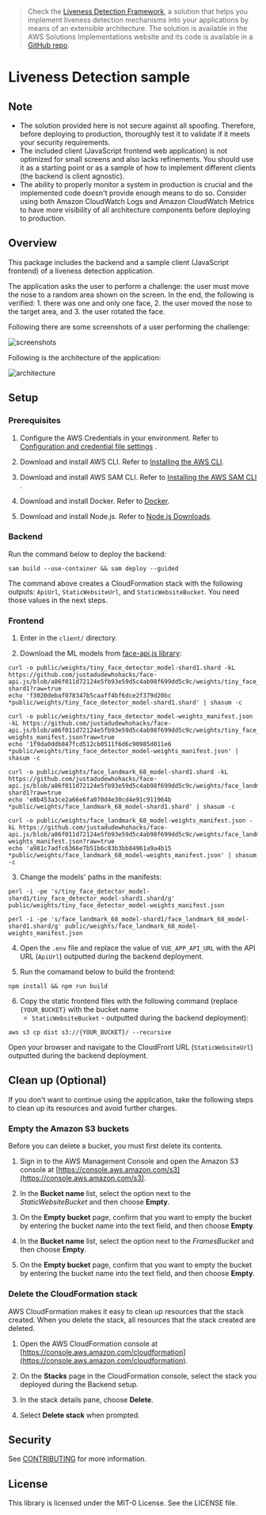 > Check the [Liveness Detection Framework](https://aws.amazon.com/solutions/implementations/liveness-detection-framework/), a solution that helps you implement liveness detection mechanisms into your applications by means of an extensible architecture. The solution is available in the AWS Solutions Implementations website and its code is available in a [GitHub repo](https://github.com/aws-solutions/liveness-detection-framework).

# Liveness Detection sample

## Note

* The solution provided here is not secure against all spoofing. Therefore, before deploying to production, thoroughly
  test it to validate if it meets your security requirements.
* The included client (JavaScript frontend web application) is not optimized for small screens and also lacks
  refinements. You should use it as a starting point or as a sample of how to implement different clients (the backend
  is client agnostic).
* The ability to properly monitor a system in production is crucial and the implemented code doesn't provide enough
  means to do so. Consider using both Amazon CloudWatch Logs and Amazon CloudWatch Metrics to have more visibility of
  all architecture components before deploying to production.

## Overview

This package includes the backend and a sample client (JavaScript frontend) of a liveness detection application.

The application asks the user to perform a challenge: the user must move the nose to a random area shown on the screen.
In the end, the following is verified: 1. there was one and only one face, 2. the user moved the nose to the target
area, and 3. the user rotated the face.

Following there are some screenshots of a user performing the challenge:

![screenshots](readme-assets/screenshots.png)

Following is the architecture of the application:

![architecture](readme-assets/architecture.png)

## Setup

### Prerequisites

1. Configure the AWS Credentials in your environment. Refer
   to [Configuration and credential file settings](https://docs.aws.amazon.com/cli/latest/userguide/cli-configure-files.html)
   .

2. Download and install AWS CLI. Refer
   to [Installing the AWS CLI](https://docs.aws.amazon.com/cli/latest/userguide/cli-chap-install.html).

3. Download and install AWS SAM CLI. Refer
   to [Installing the AWS SAM CLI](https://docs.aws.amazon.com/serverless-application-model/latest/developerguide/serverless-sam-cli-install.html)
   .

4. Download and install Docker. Refer to [Docker](https://www.docker.com/products/docker-desktop).

5. Download and install Node.js. Refer to [Node.js Downloads](https://nodejs.org/en/download/).

### Backend

Run the command below to deploy the backend:

```
sam build --use-container && sam deploy --guided
```

The command above creates a CloudFormation stack with the following outputs: `ApiUrl`, `StaticWebsiteUrl`,
and `StaticWebsiteBucket`. You need those values in the next steps.

### Frontend

1. Enter in the `client/` directory.

2. Download the ML models from [face-api.js library](https://github.com/justadudewhohacks/face-api.js):

 ```
 curl -o public/weights/tiny_face_detector_model-shard1.shard -kL https://github.com/justadudewhohacks/face-api.js/blob/a86f011d72124e5fb93e59d5c4ab98f699dd5c9c/weights/tiny_face_detector_model-shard1?raw=true
echo 'f3020debaf078347b5caaff4bf6dce2f379d20bc *public/weights/tiny_face_detector_model-shard1.shard' | shasum -c

curl -o public/weights/tiny_face_detector_model-weights_manifest.json -kL https://github.com/justadudewhohacks/face-api.js/blob/a86f011d72124e5fb93e59d5c4ab98f699dd5c9c/weights/tiny_face_detector_model-weights_manifest.json?raw=true
echo '1f9da0ddb847fcd512cb0511f6d6c90985d011e6 *public/weights/tiny_face_detector_model-weights_manifest.json' | shasum -c

curl -o public/weights/face_landmark_68_model-shard1.shard -kL https://github.com/justadudewhohacks/face-api.js/blob/a86f011d72124e5fb93e59d5c4ab98f699dd5c9c/weights/face_landmark_68_model-shard1?raw=true
echo 'e8b453a3ce2a66e6fa070d4e30cd4e91c911964b *public/weights/face_landmark_68_model-shard1.shard' | shasum -c

curl -o public/weights/face_landmark_68_model-weights_manifest.json -kL https://github.com/justadudewhohacks/face-api.js/blob/a86f011d72124e5fb93e59d5c4ab98f699dd5c9c/weights/face_landmark_68_model-weights_manifest.json?raw=true
echo 'a981c7adfc6366e7b51b6c83b3bb84961a9a4b15 *public/weights/face_landmark_68_model-weights_manifest.json' | shasum -c
```

3. Change the models' paths in the manifests:

 ```
 perl -i -pe 's/tiny_face_detector_model-shard1/tiny_face_detector_model-shard1.shard/g' public/weights/tiny_face_detector_model-weights_manifest.json

 perl -i -pe 's/face_landmark_68_model-shard1/face_landmark_68_model-shard1.shard/g' public/weights/face_landmark_68_model-weights_manifest.json
 ```

4. Open the `.env` file and replace the value of `VUE_APP_API_URL` with the API URL (`ApiUrl`) outputted during the
   backend deployment.

5. Run the comamand below to build the frontend:

 ```
 npm install && npm run build
 ```

6. Copy the static frontend files with the following command (replace `{YOUR_BUCKET}` with the bucket name
    - `StaticWebsiteBucket` - outputted during the backend deployment):

 ```
 aws s3 cp dist s3://{YOUR_BUCKET}/ --recursive
 ```

Open your browser and navigate to the CloudFront URL (`StaticWebsiteUrl`) outputted during the backend deployment.

## Clean up (Optional)

If you don't want to continue using the application, take the following steps to clean up its resources and avoid
further charges.

### Empty the Amazon S3 buckets

Before you can delete a bucket, you must first delete its contents.

1. Sign in to the AWS Management Console and open the Amazon S3 console
   at [https://console.aws.amazon.com/s3](https://console.aws.amazon.com/s3).

2. In the **Bucket name** list, select the option next to the *StaticWebsiteBucket* and then choose **Empty**.

3. On the **Empty bucket** page, confirm that you want to empty the bucket by entering the bucket name into the text
   field, and then choose **Empty**.

4. In the **Bucket name** list, select the option next to the *FramesBucket* and then choose **Empty**.

5. On the **Empty bucket** page, confirm that you want to empty the bucket by entering the bucket name into the text
   field, and then choose **Empty**.

### Delete the CloudFormation stack

AWS CloudFormation makes it easy to clean up resources that the stack created. When you delete the stack, all resources
that the stack created are deleted.

1. Open the AWS CloudFormation console
   at [https://console.aws.amazon.com/cloudformation](https://console.aws.amazon.com/cloudformation).

2. On the **Stacks** page in the CloudFormation console, select the stack you deployed during the Backend setup.

3. In the stack details pane, choose **Delete**.

4. Select **Delete stack** when prompted.

## Security

See [CONTRIBUTING](CONTRIBUTING.md#security-issue-notifications) for more information.

## License

This library is licensed under the MIT-0 License. See the LICENSE file.
